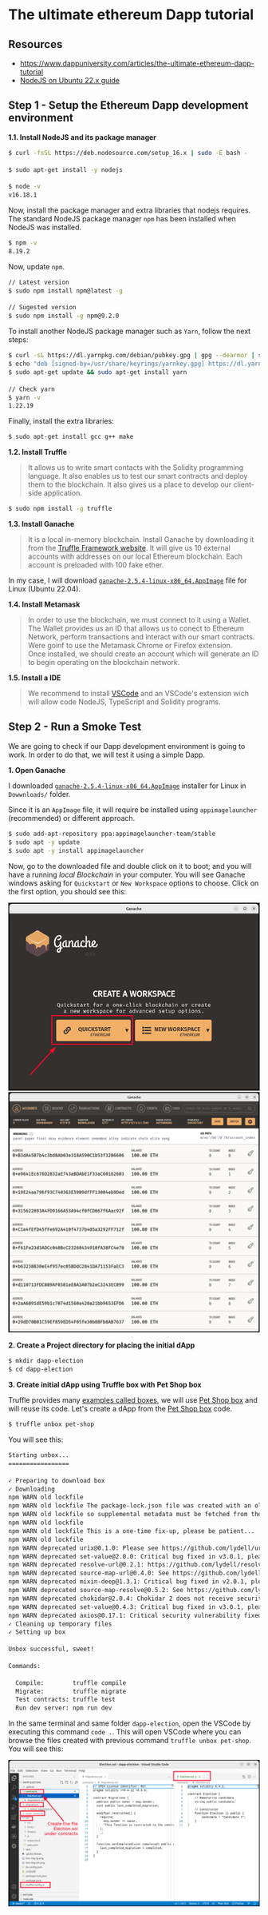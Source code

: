 # The ultimate ethereum Dapp tutorial

## Resources

* https://www.dappuniversity.com/articles/the-ultimate-ethereum-dapp-tutorial
* [NodeJS on Ubuntu 22.x guide](https://github.com/nodesource/distributions/blob/master/README.md#debinstall)

## Step 1 - Setup the Ethereum Dapp development environment

__1.1. Install NodeJS and its package manager__ 


```sh
$ curl -fsSL https://deb.nodesource.com/setup_16.x | sudo -E bash -

$ sudo apt-get install -y nodejs

$ node -v
v16.18.1
```

Now, install the package manager and extra libraries that nodejs requires.
The standard NodeJS package manager `npm` has been installed when NodeJS was installed.
```sh
$ npm -v
8.19.2
```

Now, update `npm`.
```sh
// Latest version
$ sudo npm install npm@latest -g

// Sugested version
$ sudo npm install -g npm@9.2.0
```

To install another NodeJS package manager such as `Yarn`, follow the next steps: 
```sh
$ curl -sL https://dl.yarnpkg.com/debian/pubkey.gpg | gpg --dearmor | sudo tee /usr/share/keyrings/yarnkey.gpg >/dev/null
$ echo "deb [signed-by=/usr/share/keyrings/yarnkey.gpg] https://dl.yarnpkg.com/debian stable main" | sudo tee /etc/apt/sources.list.d/yarn.list
$ sudo apt-get update && sudo apt-get install yarn

// Check yarn
$ yarn -v
1.22.19
```

Finally, install the extra libraries:
```sh
$ sudo apt-get install gcc g++ make
```

__1.2. Install Truffle__ 

> It allows us to write smart contacts with the Solidity programming language. It also enables us to test our smart contracts and deploy them to the blockchain. It also gives us a place to develop our client-side application.

```sh
$ sudo npm install -g truffle
```

__1.3. Install Ganache__ 

> It is a local in-memory blockchain. Install Ganache by downloading it from the [Truffle Framework website](https://trufflesuite.com/ganache/). It will give us 10 external accounts with addresses on our local Ethereum blockchain. Each account is preloaded with 100 fake ether.

In my case, I will download [`ganache-2.5.4-linux-x86_64.AppImage`](https://github.com/trufflesuite/ganache-ui/releases/download/v2.5.4/ganache-2.5.4-linux-x86_64.AppImage) file for Linux (Ubuntu 22.04).


__1.4. Install Metamask__ 

> In order to use the blockchain, we must connect to it using a Wallet. The Wallet provides us an ID that allows us to conect to Ethereum Network, perform transactions and interact with our smart contracts. Were goinf to use the Metamask Chrome or Firefox extension.  
> Once installed, we should create an account which will generate an ID to begin operating on the blockchain network.


__1.5. Install a IDE__

> We recommend to install [VSCode](https://code.visualstudio.com/download) and an VSCode's extension wich will allow code NodeJS, TypeScript and Solidity programs.


## Step 2 - Run a Smoke Test

We are going to check if our Dapp development environment is going to work. In order to do that, we will test it using a simple Dapp. 

__1. Open Ganache__

I downloaded [`ganache-2.5.4-linux-x86_64.AppImage`](https://github.com/trufflesuite/ganache-ui/releases/download/v2.5.4/ganache-2.5.4-linux-x86_64.AppImage) installer for Linux in `Dowwnloads/` folder. 

Since it is an `AppImage` file, it will require be installed using `appimagelauncher` (recommended) or different approach.
```sh
$ sudo add-apt-repository ppa:appimagelauncher-team/stable
$ sudo apt -y update
$ sudo apt -y install appimagelauncher
```

Now, go to the downloaded file and double click on it to boot; and you will have a running _local Blockchain_ in your computer. 
You will see Ganache windows asking for `Quickstart` or `New Workspace` options to choose. Click on the first option, you should see this:

![](imgs/chilcano-dapp-1-ganache.png)
![](imgs/chilcano-dapp-2-ganache-quickstart.png)


__2. Create a Project directory for placing the initial dApp__

```sh
$ mkdir dapp-election
$ cd dapp-election
```

__3. Create initial dApp using Truffle box with Pet Shop box__

Truffle provides many [examples called boxes](https://trufflesuite.com/boxes/), we will use [Pet Shop box](http://truffleframework.com/boxes/pet-shop) and will reuse its code.
Let's create a dApp from the [Pet Shop box](http://truffleframework.com/boxes/pet-shop) code.

```sh
$ truffle unbox pet-shop
```
You will see this:

```sh
Starting unbox...
=================

✓ Preparing to download box
✓ Downloading
npm WARN old lockfile 
npm WARN old lockfile The package-lock.json file was created with an old version of npm,
npm WARN old lockfile so supplemental metadata must be fetched from the registry.
npm WARN old lockfile 
npm WARN old lockfile This is a one-time fix-up, please be patient...
npm WARN old lockfile 
npm WARN deprecated urix@0.1.0: Please see https://github.com/lydell/urix#deprecated
npm WARN deprecated set-value@2.0.0: Critical bug fixed in v3.0.1, please upgrade to the latest version.
npm WARN deprecated resolve-url@0.2.1: https://github.com/lydell/resolve-url#deprecated
npm WARN deprecated source-map-url@0.4.0: See https://github.com/lydell/source-map-url#deprecated
npm WARN deprecated mixin-deep@1.3.1: Critical bug fixed in v2.0.1, please upgrade to the latest version.
npm WARN deprecated source-map-resolve@0.5.2: See https://github.com/lydell/source-map-resolve#deprecated
npm WARN deprecated chokidar@2.0.4: Chokidar 2 does not receive security updates since 2019. Upgrade to chokidar 3 with 15x fewer dependencies
npm WARN deprecated set-value@0.4.3: Critical bug fixed in v3.0.1, please upgrade to the latest version.
npm WARN deprecated axios@0.17.1: Critical security vulnerability fixed in v0.21.1. For more information, see https://github.com/axios/axios/pull/3410
✓ Cleaning up temporary files
✓ Setting up box

Unbox successful, sweet!

Commands:

  Compile:        truffle compile
  Migrate:        truffle migrate
  Test contracts: truffle test
  Run dev server: npm run dev
```

In the same terminal and same folder `dapp-election`, open the VSCode by executing this command `code .`. This will open VSCode where you can browse the files created with previous command `truffle unbox pet-shop`. You will see this:

![](imgs/chilcano-dapp-3-create-election.sol.png)


